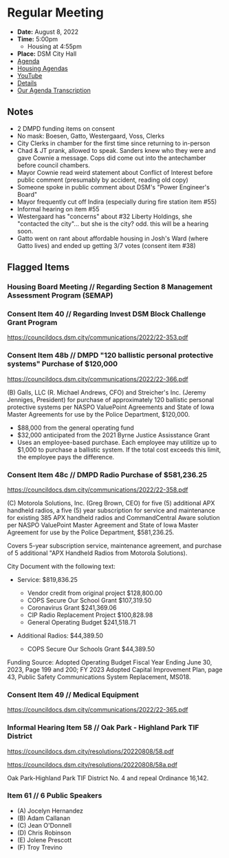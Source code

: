 # Regular Meeting

- **Date:** August 8, 2022
- **Time:** 5:00pm
    - Housing at 4:55pm
- **Place:** DSM City Hall
- [Agenda](https://councildocs.dsm.city/agendas/ag20220808.pdf?pdf=Agenda&t=1659763038192)
- [Housing Agendas](https://councildocs.dsm.city/agendas/mg20220808.pdf?pdf=Housing%20Agendas&t=1659763038192)
- [YouTube](https://youtu.be/fhHvZVLWG1M)
- [Details](https://www.dsm.city/citycouncil_detail_T60_R2059.php)
- [Our Agenda Transcription](#/view/agenda~2022~transcription~08-08_RM)

## Notes

- 2 DMPD funding items on consent
- No mask: Boesen, Gatto, Westergaard, Voss, Clerks
- City Clerks in chamber for the first time since returning to in-person
- Chad & JT prank, allowed to speak. Sanders knew who they were and gave Cownie a message. Cops did come out into the antechamber before council chambers.
- Mayor Cownie read weird statement about Conflict of Interest before public comment (presumably by accident, reading old copy)
- Someone spoke in public comment about DSM's "Power Engineer's Board"
- Mayor frequently cut off Indira (especially during fire station item #55)
- Informal hearing on item #55
- Westergaard has "concerns" about #32 Liberty Holdings, she "contacted the city"... but she is the city? odd. this will be a hearing soon.
- Gatto went on rant about affordable housing in Josh's Ward (where Gatto lives) and ended up getting 3/7 votes (consent item #38)

## Flagged Items

### Housing Board Meeting // Regarding Section 8 Management Assessment Program (SEMAP) 

### Consent Item 40 // Regarding Invest DSM Block Challenge Grant Program

https://councildocs.dsm.city/communications/2022/22-353.pdf

### Consent Item 48b // DMPD "120 ballistic personal protective systems" Purchase of $120,000

https://councildocs.dsm.city/communications/2022/22-366.pdf

(B) Galls, LLC (R. Michael Andrews, CFO) and Streicher's Inc. (Jeremy Jenniges, President) for purchase of approximately 120 ballistic personal protective systems per NASPO ValuePoint Agreements and State of Iowa Master Agreements for use by the Police Department, $120,000. 

- $88,000 from the general operating fund
- $32,000 anticipated from the 2021 Byrne Justice Assisstance Grant
- Uses an employee-based purchase. Each employee may utilitize up to $1,000 to purchase a ballistic system. If the total cost exceeds this limit, the employee pays the difference.

### Consent Item 48c // DMPD Radio Purchase of $581,236.25

https://councildocs.dsm.city/communications/2022/22-358.pdf

(C) Motorola Solutions, Inc. (Greg Brown, CEO) for five (5) additional APX handheld radios, a five (5) year subscription for service and maintenance for existing 385 APX handheld radios and CommandCentral Aware solution per NASPO ValuePoint Master Agreement and State of Iowa Master Agreement for use by the Police Department, $581,236.25. 

Covers 5-year subscription service, maintenance agreement, and purchase of 5 additional "APX Handheld Radios from Motorola Solutions). 

City Document with the following text: 

- Service: $819,836.25
    - Vendor credit from original project $128,800.00
    - COPS Secure Our School Grant $107,319.50
    - Coronavirus Grant $241,369.06
    - CIP Radio Replacement Project $100,828.98
    - General Operating Budget $241,518.71

- Additional Radios: $44,389.50
    - COPS Secure Our Schools Grant $44,389.50

Funding Source: Adopted Operating Budget Fiscal Year Ending June 30, 2023, Page 199 and 200; FY
2023 Adopted Capital Improvement Plan, page 43, Public Safety Communications System
Replacement, MS018.

### Consent Item 49 // Medical Equipment

https://councildocs.dsm.city/communications/2022/22-365.pdf

### Informal Hearing Item 58 // Oak Park - Highland Park TIF District

https://councildocs.dsm.city/resolutions/20220808/58.pdf

https://councildocs.dsm.city/resolutions/20220808/58a.pdf

Oak Park-Highland Park TIF District No. 4 and repeal Ordinance 16,142.

### Item 61 // 6 Public Speakers


- (A) Jocelyn Hernandez
- (B) Adam Callanan
- (C) Jean O'Donnell
- (D) Chris Robinson
- (E) Jolene Prescott
- (F) Troy Trevino
